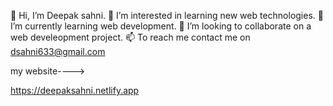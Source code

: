 👋 Hi, I’m Deepak sahni.
👀 I’m interested in learning new web technologies.
🌱 I’m currently learning web development.
💞️ I’m looking to collaborate on a web develeopment project.
📫 To reach me contact me on dsahni633@gmail.com
<!---
Deepaksahnii/Deepaksahnii is a ✨ special ✨ repository because its `README.md` (this file) appears on your GitHub profile.
You can click the Preview link to take a look at your changes.
--->

my website---->

https://deepaksahni.netlify.app
